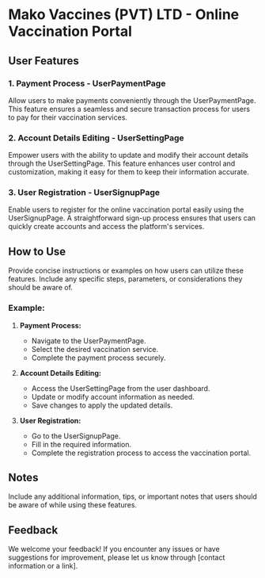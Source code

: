 # Mako Vaccines (PVT) LTD - Online Vaccination Portal

## User Features

### 1. Payment Process - UserPaymentPage

Allow users to make payments conveniently through the UserPaymentPage. This feature ensures a seamless and secure transaction process for users to pay for their vaccination services.

### 2. Account Details Editing - UserSettingPage

Empower users with the ability to update and modify their account details through the UserSettingPage. This feature enhances user control and customization, making it easy for them to keep their information accurate.

### 3. User Registration - UserSignupPage

Enable users to register for the online vaccination portal easily using the UserSignupPage. A straightforward sign-up process ensures that users can quickly create accounts and access the platform's services.

## How to Use

Provide concise instructions or examples on how users can utilize these features. Include any specific steps, parameters, or considerations they should be aware of.

### Example:

1. **Payment Process:**
   - Navigate to the UserPaymentPage.
   - Select the desired vaccination service.
   - Complete the payment process securely.

2. **Account Details Editing:**
   - Access the UserSettingPage from the user dashboard.
   - Update or modify account information as needed.
   - Save changes to apply the updated details.

3. **User Registration:**
   - Go to the UserSignupPage.
   - Fill in the required information.
   - Complete the registration process to access the vaccination portal.

## Notes

Include any additional information, tips, or important notes that users should be aware of while using these features.

## Feedback

We welcome your feedback! If you encounter any issues or have suggestions for improvement, please let us know through [contact information or a link].

